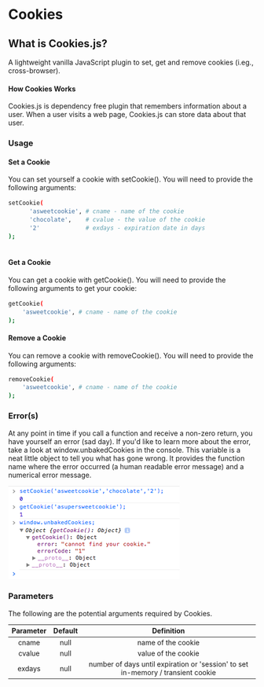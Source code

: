 # Cookies
## What is Cookies.js?
A lightweight vanilla JavaScript plugin to set, get and remove cookies (i.eg., cross-browser). 

#### How Cookies Works
Cookies.js is dependency free plugin that remembers information about a user.  When a user visits a web page, Cookies.js can store data about that user.

### Usage
#### Set a Cookie
You can set yourself a cookie with setCookie(). You will need to provide the following arguments:

```bash
setCookie(
      'asweetcookie', # cname - name of the cookie  
      'chocolate',    # cvalue - the value of the cookie
      '2'             # exdays - expiration date in days 
);
	
```

#### Get a Cookie
You can get a cookie with getCookie(). You will need to provide the following arguments to get your cookie:

```bash
getCookie(
    'asweetcookie', # cname - name of the cookie  
);
```

#### Remove a Cookie
You can remove a cookie with removeCookie(). You will need to provide the following arguments:

```bash
removeCookie(
    'asweetcookie', # cname - name of the cookie  
);
```

### Error(s)
At any point in time if you call a function and receive a non-zero return, you have yourself an error (sad day). If you'd like to learn more about the error, take a look at window.unbakedCookies in the console. This variable is a neat little object to tell you what has gone wrong. It provides the function name where the error occurred (a human readable error message) and a numerical error message.

![Example of unbakedCookies in the console.](example/img/unbakedCookies.png "Console Error")

### Parameters
The following are the potential arguments required by Cookies.

| Parameter        | Default           | Definition  |
| :-------------: |:-------------:| :-----:|
| cname  | null | name of the cookie |
| cvalue | null | value of the cookie  |
| exdays | null | number of days until expiration or 'session' to set in-memory / transient cookie   |

